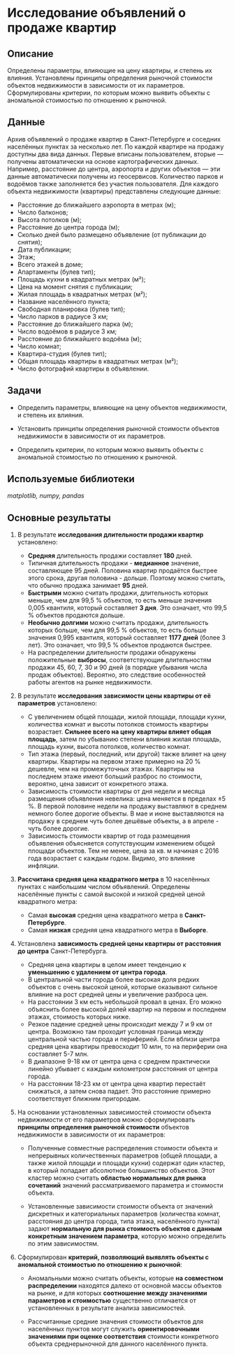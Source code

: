 # Исследование объявлений о продаже квартир

## Описание

Определены параметры, влияющие на цену квартиры, и степень их влияния. Установлены принципы определения рыночной стоимости объектов недвижимости в зависимости от их параметров. Сформулированы критерии, по которым можно выявить объекты с аномальной стоимостью по отношению к рыночной.


## Данные

Архив объявлений о продаже квартир в Санкт-Петербурге и соседних населённых пунктах за несколько лет. По каждой квартире на продажу доступны два вида данных. Первые вписаны пользователем, вторые — получены автоматически на основе картографических данных. Например, расстояние до центра, аэропорта и других объектов — эти данные автоматически получены из геосервисов. Количество парков и водоёмов также заполняется без участия пользователя. Для каждого объекта недвижимости (квартиры) представлены следующие данные:
- Расстояние до ближайшего аэропорта в метрах (м);
- Число балконов;
- Высота потолков (м);
- Расстояние до центра города (м);
- Сколько дней было размещено объявление (от публикации до снятия);
- Дата публикации;
- Этаж;
- Всего этажей в доме;
- Апартаменты (булев тип);
- Площадь кухни в квадратных метрах (м²);
- Цена на момент снятия с публикации;
- Жилая площадь в квадратных метрах (м²);
- Название населённого пункта;
- Свободная планировка (булев тип);
- Число парков в радиусе 3 км;
- Расстояние до ближайшего парка (м);
- Число водоёмов в радиусе 3 км;
- Расстояние до ближайшего водоёма (м);
- Число комнат;
- Квартира-студия (булев тип);
- Общая площадь квартиры в квадратных метрах (м²);
- Число фотографий квартиры в объявлении.


## Задачи

- Определить параметры, влияющие на цену объектов недвижимости, и степень их влияния.

- Установить принципы определения рыночной стоимости объектов недвижимости в зависимости от их параметров. 

- Определить критерии, по которым можно выявить объекты с аномальной стоимостью по отношению к рыночной.


## Используемые библиотеки
*matplotlib, numpy, pandas*


## Основные результаты

1. В результате **исследования длительности продажи квартир** установлено:
    - **Средняя** длительность продажи составляет **180** дней.
    - Типичная длительность продажи - **медианное** значение, составляющее 95 дней. Половина квартир продаётся быстрее этого срока, другая половина - дольше. Поэтому можно считать, что обычно продажа занимает **95** дней.
    - **Быстрыми** можно считать продажи, длительность которых меньше, чем для 99,5 % объектов, то есть меньше значения 0,005 квантиля, который составляет **3 дня**. Это означает, что 99,5 % объектов продаются дольше.
    - **Необычно долгими** можно считать продажи, длительность которых больше, чем для 99,5 % объектов, то есть больше значения 0,995 квантиля, который составляет **1177 дней** (более 3 лет). Это означает, что 99,5 % объектов продаются быстрее.
    - На распределении длительности продажи обнаружены положительные **выбросы**, соответствующие длительностям продажи 45, 60, 7, 30 и 90 дней (в порядке убывания числа продаж объектов). Вероятно, это следствие особенностей работы агентов на рынке недвижимости.
 
2. В результате **исследования зависимости цены квартиры от её параметров** установлено: 
    - С увеличением общей площади, жилой площади, площади кухни, количества комнат и высоты потолков стоимость квартиры возрастает. **Сильнее всего на цену квартиры влияет общая площадь**, затем по убыванию степени влияния жилая площадь, площадь кухни, высота потолков, количество комнат.
    - Тип этажа (первый, последний, или другой) также влияет на цену квартиры. Квартиры на первом этаже примерно на 20 % дешевле, чем на промежуточных этажах. Квартиры на последнем этаже имеют больший разброс по стоимости, вероятно, цена зависит от конкретного этажа.
    - Зависимость стоимости квартиры от дня недели и месяца размещения объявления невелика: цена меняется в пределах ±5 %. В первой половине недели на продажу выставляют в среднем немного более дорогие объекты. В мае и июне выставляются на продажу в среднем чуть более дешёвые объекты, а в апреле - чуть более дорогие.
    - Зависимость стоимости квартир от года размещения объявления объясняется сопутствующим изменением общей площади объектов. Тем не менее, цена за кв. м начиная с 2016 года возрастает с каждым годом. Видимо, это влияние инфляции.

3. **Рассчитана средняя цена квадратного метра** в 10 населённых пунктах с наибольшим числом объявлений. Определены населённые пункты с самой высокой и низкой средней ценой квадратного метра:
     - Самая **высокая** средняя цена квадратного метра в **Санкт-Петербурге**.
     - Самая **низкая** средняя цена квадратного метра в **Выборге**.

4. Установлена **зависимость средней цены квартиры от расстояния до центра** Санкт-Петербурга. 
    - Средняя цена квартиры в целом имеет тенденцию к **уменьшению с удалением от центра города**. 
    - В центральной части города более высокая доля редких объектов с очень высокой ценой, которые оказывают сильное влияние на рост средней цены и увеличение разброса цен. 
    - На расстоянии 3 км есть небольшой провал в ценах. Его можно объяснить более высокой долей квартир на первом и последнем этажах, стоимость которых ниже.
    - Резкое падение средней цены происходит между 7 и 9 км от центра. Возможно там проходит условная граница между центральной частью города и периферией. Если вблизи центра средняя цена квартиры превосходит 10 млн, то на периферии она составляет 5-7 млн.
    - В диапазоне 9-18 км от центра цена с среднем практически линейно убывает с каждым километром расстояния от центра города.
    - На расстоянии 18-23 км от центра цена квартир перестаёт снижаться, а затем снова падает. Это расстояние примерно соответствует ближним пригородам.
    
5. На основании установленных зависимостей стоимости объекта недвижимости от его параметров можно сформулировать **принципы определения рыночной стоимости** объектов недвижимости в зависимости от их параметров:

   - Полученные совместные распределения стоимости объекта и непрерывных количественных параметров (общей площади, а также жилой площади и площади кухни) содержат один кластер, в который попадает абсолютное большинство объектов. Этот кластер можно считать **областью нормальных для рынка сочетаний** значений рассматриваемого параметра и стоимости объекта.
   
   - Установленные зависимости стоимости объекта от значений дискретных и категориальных параметров (количества комнат, расстояния до центра города, типа этажа, населённого пункта) задают **нормальную для рынка стоимость объектов с данным конкретным значением параметра**, которую можно определить по этим зависимостям.
   
   
6. Сформулирован **критерий, позволяющий выявлять объекты с аномальной стоимостью по отношению к рыночной**: 
   - Аномальными можно считать объекты, которые **на совместном распределении** находятся далеко от основной массы объектов на рынке, и для которых **соотношение между значениями параметров и стоимостью** существенно отличается от установленных в результате анализа зависимостей. 

   - Рассчитанные средние значения стоимости объектов для населённых пунктов могут служить **ориентировочными значениями при оценке соответствия** стоимости конкретного объекта среднерыночной для данного населённого пункта.
